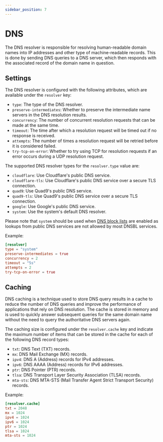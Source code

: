 ```yaml
---
sidebar_position: 7
---
```


# DNS

The DNS resolver is responsible for resolving human-readable domain names into IP addresses and other type of machine-readable records. This is done by sending DNS queries to a DNS server, which then responds with the associated record of the domain name in question. 

## Settings

The DNS resolver is configured with the following attributes, which are available under the `resolver` key:

- `type`: The type of the DNS resolver.
- `preserve-intermediates`: Whether to preserve the intermediate name servers in the DNS resolution results.
- `concurrency`: The number of concurrent resolution requests that can be made at the same time.
- `timeout`: The time after which a resolution request will be timed out if no response is received.
- `attempts`: The number of times a resolution request will be retried before it is considered failed.
- `try-tcp-on-error`: Whether to try using TCP for resolution requests if an error occurs during a UDP resolution request.

The supported DNS resolver types for the `resolver.type` value are:

- `cloudflare`: Use Cloudflare's public DNS service.
- `cloudflare-tls`: Use Cloudflare's public DNS service over a secure TLS connection.
- `quad9`: Use Quad9's public DNS service.
- `quad9-tls`: Use Quad9's public DNS service over a secure TLS connection.
- `google`: Use Google's public DNS service.
- `system`: Use the system's default DNS resolver.

Please note that `system` should be used when [DNS block lists](/docs/smtp/filter/dnsbl) are enabled as lookups from public DNS services are not allowed by most DNSBL services.

Example:

```toml
[resolver]
type = "system"
preserve-intermediates = true
concurrency = 2
timeout = "5s"
attempts = 2
try-tcp-on-error = true
```

## Caching

DNS caching is a technique used to store DNS query results in a cache to reduce the number of DNS queries and improve the performance of applications that rely on DNS resolution. The cache is stored in memory and is used to quickly answer subsequent queries for the same domain name without the need to query the authoritative DNS servers again.

The caching size is configured under the `resolver.cache` key and indicate the maximum number of items that can be stored in the cache for each of the following DNS record types:

- `txt`: DNS Text (TXT) records.
- `mx`: DNS Mail Exchange (MX) records.
- `ipv4`: DNS A (Address) records for IPv4 addresses.
- `ipv6`: DNS AAAA (Address) records for IPv6 addresses.
- `ptr`: DNS Pointer (PTR) records.
- `tlsa`: DNS Transport Layer Security Association (TLSA) records.
- `mta-sts`: DNS MTA-STS (Mail Transfer Agent Strict Transport Security) records.

Example:

```toml
[resolver.cache]
txt = 2048
mx = 1024
ipv4 = 1024
ipv6 = 1024
ptr = 1024
tlsa = 1024
mta-sts = 1024
```

